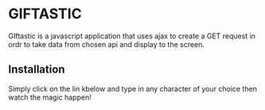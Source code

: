 # GIFTASTIC
GIftastic is a javascript application that uses ajax to create a GET request in ordr to take data from chosen api and display to the screen.
## Installation

Simply click on the lin kbelow and type in any character of your choice then watch the magic happen!
```


